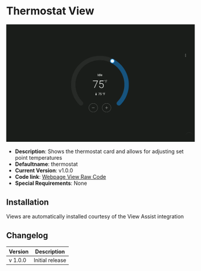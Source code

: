 # Thermostat View

![](./thermostatview.png)

- **Description**: Shows the thermostat card and allows for adjusting set point temperatures
- **Defaultname**: thermostat
- **Current Version**: v1.0.0
- **Code link**: [Webpage View Raw Code](https://raw.githubusercontent.com/dinki/View-Assist/main/View%20Assist%20dashboard%20and%20views/views/thermostat/thermostat.yaml)
- **Special Requirements**: None

## Installation

Views are automatically installed courtesy of the View Assist integration

## Changelog

| Version | Description     |
| ------- | --------------- |
| v 1.0.0 | Initial release |
